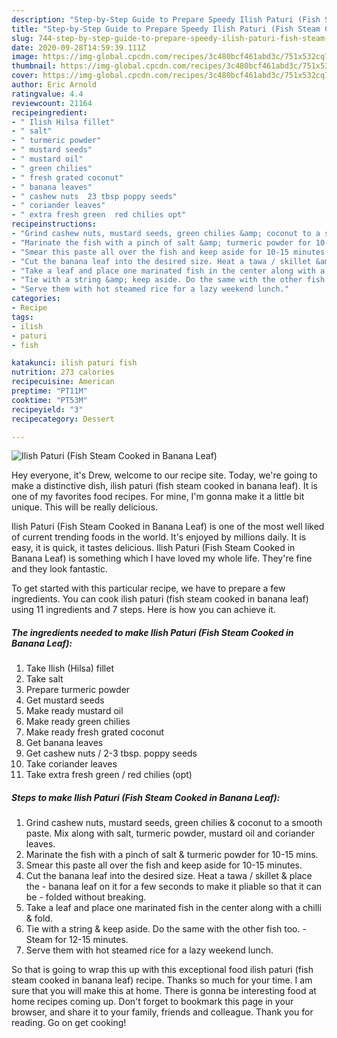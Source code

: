 ```yaml
---
description: "Step-by-Step Guide to Prepare Speedy Ilish Paturi (Fish Steam Cooked in Banana Leaf)"
title: "Step-by-Step Guide to Prepare Speedy Ilish Paturi (Fish Steam Cooked in Banana Leaf)"
slug: 744-step-by-step-guide-to-prepare-speedy-ilish-paturi-fish-steam-cooked-in-banana-leaf
date: 2020-09-28T14:59:39.111Z
image: https://img-global.cpcdn.com/recipes/3c480bcf461abd3c/751x532cq70/ilish-paturi-fish-steam-cooked-in-banana-leaf-recipe-main-photo.jpg
thumbnail: https://img-global.cpcdn.com/recipes/3c480bcf461abd3c/751x532cq70/ilish-paturi-fish-steam-cooked-in-banana-leaf-recipe-main-photo.jpg
cover: https://img-global.cpcdn.com/recipes/3c480bcf461abd3c/751x532cq70/ilish-paturi-fish-steam-cooked-in-banana-leaf-recipe-main-photo.jpg
author: Eric Arnold
ratingvalue: 4.4
reviewcount: 21164
recipeingredient:
- " Ilish Hilsa fillet"
- " salt"
- " turmeric powder"
- " mustard seeds"
- " mustard oil"
- " green chilies"
- " fresh grated coconut"
- " banana leaves"
- " cashew nuts  23 tbsp poppy seeds"
- " coriander leaves"
- " extra fresh green  red chilies opt"
recipeinstructions:
- "Grind cashew nuts, mustard seeds, green chilies &amp; coconut to a smooth paste. Mix along with salt, turmeric powder, mustard oil and coriander leaves."
- "Marinate the fish with a pinch of salt &amp; turmeric powder for 10-15 mins."
- "Smear this paste all over the fish and keep aside for 10-15 minutes."
- "Cut the banana leaf into the desired size. Heat a tawa / skillet &amp; place the banana leaf on it for a few seconds to make it pliable so that it can be   folded without breaking."
- "Take a leaf and place one marinated fish in the center along with a chilli &amp; fold."
- "Tie with a string &amp; keep aside. Do the same with the other fish too.  Steam for 12-15 minutes."
- "Serve them with hot steamed rice for a lazy weekend lunch."
categories:
- Recipe
tags:
- ilish
- paturi
- fish

katakunci: ilish paturi fish 
nutrition: 273 calories
recipecuisine: American
preptime: "PT11M"
cooktime: "PT53M"
recipeyield: "3"
recipecategory: Dessert

---
```



![Ilish Paturi (Fish Steam Cooked in Banana Leaf)](https://img-global.cpcdn.com/recipes/3c480bcf461abd3c/751x532cq70/ilish-paturi-fish-steam-cooked-in-banana-leaf-recipe-main-photo.jpg)

Hey everyone, it's Drew, welcome to our recipe site. Today, we're going to make a distinctive dish, ilish paturi (fish steam cooked in banana leaf). It is one of my favorites food recipes. For mine, I'm gonna make it a little bit unique. This will be really delicious.

Ilish Paturi (Fish Steam Cooked in Banana Leaf) is one of the most well liked of current trending foods in the world. It's enjoyed by millions daily. It is easy, it is quick, it tastes delicious. Ilish Paturi (Fish Steam Cooked in Banana Leaf) is something which I have loved my whole life. They're fine and they look fantastic.




To get started with this particular recipe, we have to prepare a few ingredients. You can cook ilish paturi (fish steam cooked in banana leaf) using 11 ingredients and 7 steps. Here is how you can achieve it.

<!--inarticleads1-->

##### The ingredients needed to make Ilish Paturi (Fish Steam Cooked in Banana Leaf):

1. Take  Ilish (Hilsa) fillet
1. Take  salt
1. Prepare  turmeric powder
1. Get  mustard seeds
1. Make ready  mustard oil
1. Make ready  green chilies
1. Make ready  fresh grated coconut
1. Get  banana leaves
1. Get  cashew nuts / 2-3 tbsp. poppy seeds
1. Take  coriander leaves
1. Take  extra fresh green / red chilies (opt)




<!--inarticleads2-->

##### Steps to make Ilish Paturi (Fish Steam Cooked in Banana Leaf):

1. Grind cashew nuts, mustard seeds, green chilies &amp; coconut to a smooth paste. Mix along with salt, turmeric powder, mustard oil and coriander leaves.
1. Marinate the fish with a pinch of salt &amp; turmeric powder for 10-15 mins.
1. Smear this paste all over the fish and keep aside for 10-15 minutes.
1. Cut the banana leaf into the desired size. Heat a tawa / skillet &amp; place the - banana leaf on it for a few seconds to make it pliable so that it can be  -  folded without breaking.
1. Take a leaf and place one marinated fish in the center along with a chilli &amp; fold.
1. Tie with a string &amp; keep aside. Do the same with the other fish too.  - Steam for 12-15 minutes.
1. Serve them with hot steamed rice for a lazy weekend lunch.




So that is going to wrap this up with this exceptional food ilish paturi (fish steam cooked in banana leaf) recipe. Thanks so much for your time. I am sure that you will make this at home. There is gonna be interesting food at home recipes coming up. Don't forget to bookmark this page in your browser, and share it to your family, friends and colleague. Thank you for reading. Go on get cooking!
